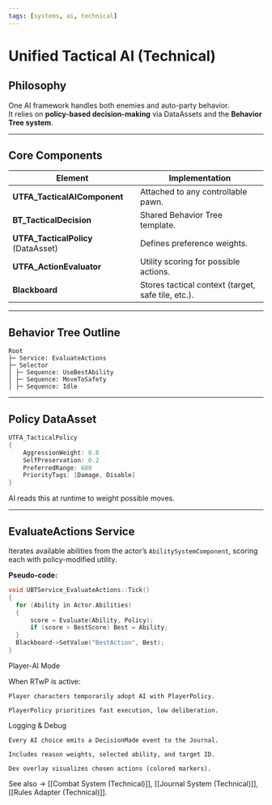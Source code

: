 ```yaml
---
tags: [systems, ai, technical]
---
```

# Unified Tactical AI (Technical)

## Philosophy
One AI framework handles both enemies and auto-party behavior.  
It relies on **policy-based decision-making** via DataAssets and the **Behavior Tree system**.

---


## Core Components
| Element | Implementation |
|----------|----------------|
| **UTFA_TacticalAIComponent** | Attached to any controllable pawn. |
| **BT_TacticalDecision** | Shared Behavior Tree template. |
| **UTFA_TacticalPolicy** (DataAsset) | Defines preference weights. |
| **UTFA_ActionEvaluator** | Utility scoring for possible actions. |
| **Blackboard** | Stores tactical context (target, safe tile, etc.). |

---

## Behavior Tree Outline

```
Root  
├─ Service: EvaluateActions  
├─ Selector  
│ ├─ Sequence: UseBestAbility  
│ ├─ Sequence: MoveToSafety  
│ ├─ Sequence: Idle
```


---

## Policy DataAsset

```cpp
UTFA_TacticalPolicy  
{  
	AggressionWeight: 0.8  
	SelfPreservation: 0.2  
	PreferredRange: 600  
	PriorityTags: [Damage, Disable]  
}
```


AI reads this at runtime to weight possible moves.

---

## EvaluateActions Service
Iterates available abilities from the actor’s `AbilitySystemComponent`, scoring each with policy-modified utility.

**Pseudo-code:**
```cpp
void UBTService_EvaluateActions::Tick()
{
  for (Ability in Actor.Abilities)
  {
      score = Evaluate(Ability, Policy);
      if (score > BestScore) Best = Ability;
  }
  Blackboard->SetValue("BestAction", Best);
}
```


Player-AI Mode

When RTwP is active:

    Player characters temporarily adopt AI with PlayerPolicy.

    PlayerPolicy prioritizes fast execution, low deliberation.

Logging & Debug

    Every AI choice emits a DecisionMade event to the Journal.

    Includes reason weights, selected ability, and target ID.

    Dev overlay visualizes chosen actions (colored markers).

See also → [[Combat System (Technical)]], [[Journal System (Technical)]], [[Rules Adapter (Technical)]].


